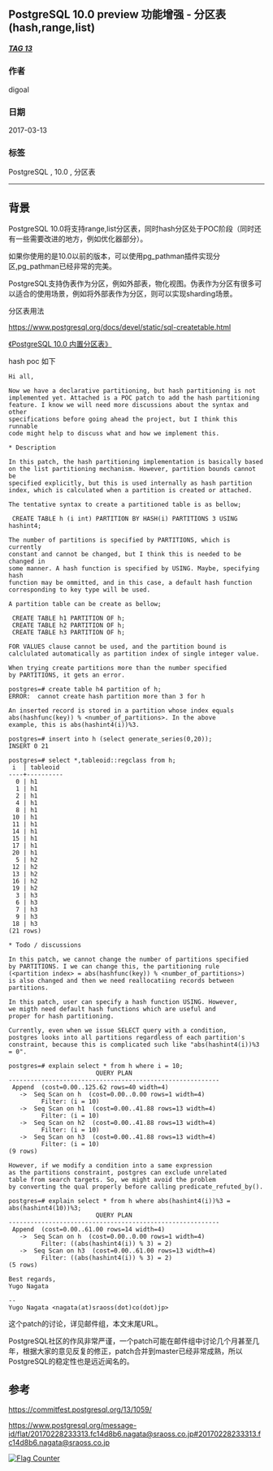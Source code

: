 ## PostgreSQL 10.0 preview 功能增强 - 分区表(hash,range,list)  
##### [TAG 13](../class/13.md)
                                                                  
### 作者                                                                                                               
digoal                                                             
                                                                    
### 日期                                                               
2017-03-13                                                              
                                                                
### 标签                                                             
PostgreSQL , 10.0 , 分区表     
                                                                  
----                                                            
                                                                     
## 背景                                           
PostgreSQL 10.0将支持range,list分区表，同时hash分区处于POC阶段（同时还有一些需要改进的地方，例如优化器部分）。  
  
如果你使用的是10.0以前的版本，可以使用pg_pathman插件实现分区,pg_pathman已经非常的完美。  
  
PostgreSQL支持伪表作为分区，例如外部表，物化视图。伪表作为分区有很多可以适合的使用场景，例如将外部表作为分区，则可以实现sharding场景。  
  
分区表用法  
  
https://www.postgresql.org/docs/devel/static/sql-createtable.html  
  
[《PostgreSQL 10.0 内置分区表》](../201612/20161215_01.md)  
  
  
hash poc 如下  
```  
Hi all,  
  
Now we have a declarative partitioning, but hash partitioning is not  
implemented yet. Attached is a POC patch to add the hash partitioning  
feature. I know we will need more discussions about the syntax and other  
specifications before going ahead the project, but I think this runnable  
code might help to discuss what and how we implement this.  
  
* Description  
  
In this patch, the hash partitioning implementation is basically based  
on the list partitioning mechanism. However, partition bounds cannot be  
specified explicitly, but this is used internally as hash partition  
index, which is calculated when a partition is created or attached.  
  
The tentative syntax to create a partitioned table is as bellow;  
  
 CREATE TABLE h (i int) PARTITION BY HASH(i) PARTITIONS 3 USING hashint4;  
  
The number of partitions is specified by PARTITIONS, which is currently  
constant and cannot be changed, but I think this is needed to be changed in  
some manner. A hash function is specified by USING. Maybe, specifying hash  
function may be ommitted, and in this case, a default hash function  
corresponding to key type will be used.  
  
A partition table can be create as bellow;  
  
 CREATE TABLE h1 PARTITION OF h;  
 CREATE TABLE h2 PARTITION OF h;  
 CREATE TABLE h3 PARTITION OF h;  
  
FOR VALUES clause cannot be used, and the partition bound is  
calclulated automatically as partition index of single integer value.  
  
When trying create partitions more than the number specified  
by PARTITIONS, it gets an error.  
  
postgres=# create table h4 partition of h;  
ERROR:  cannot create hash partition more than 3 for h  
  
An inserted record is stored in a partition whose index equals  
abs(hashfunc(key)) % <number_of_partitions>. In the above  
example, this is abs(hashint4(i))%3.  
  
postgres=# insert into h (select generate_series(0,20));  
INSERT 0 21  
  
postgres=# select *,tableoid::regclass from h;  
 i  | tableoid   
----+----------  
  0 | h1  
  1 | h1  
  2 | h1  
  4 | h1  
  8 | h1  
 10 | h1  
 11 | h1  
 14 | h1  
 15 | h1  
 17 | h1  
 20 | h1  
  5 | h2  
 12 | h2  
 13 | h2  
 16 | h2  
 19 | h2  
  3 | h3  
  6 | h3  
  7 | h3  
  9 | h3  
 18 | h3  
(21 rows)  
  
* Todo / discussions  
  
In this patch, we cannot change the number of partitions specified  
by PARTITIONS. I we can change this, the partitioning rule  
(<partition index> = abs(hashfunc(key)) % <number_of_partitions>)  
is also changed and then we need reallocatiing records between  
partitions.  
  
In this patch, user can specify a hash function USING. However,  
we migth need default hash functions which are useful and  
proper for hash partitioning.   
  
Currently, even when we issue SELECT query with a condition,  
postgres looks into all partitions regardless of each partition's  
constraint, because this is complicated such like "abs(hashint4(i))%3 = 0".  
  
postgres=# explain select * from h where i = 10;  
                        QUERY PLAN                          
----------------------------------------------------------  
 Append  (cost=0.00..125.62 rows=40 width=4)  
   ->  Seq Scan on h  (cost=0.00..0.00 rows=1 width=4)  
         Filter: (i = 10)  
   ->  Seq Scan on h1  (cost=0.00..41.88 rows=13 width=4)  
         Filter: (i = 10)  
   ->  Seq Scan on h2  (cost=0.00..41.88 rows=13 width=4)  
         Filter: (i = 10)  
   ->  Seq Scan on h3  (cost=0.00..41.88 rows=13 width=4)  
         Filter: (i = 10)  
(9 rows)  
  
However, if we modify a condition into a same expression  
as the partitions constraint, postgres can exclude unrelated  
table from search targets. So, we might avoid the problem  
by converting the qual properly before calling predicate_refuted_by().  
  
postgres=# explain select * from h where abs(hashint4(i))%3 = abs(hashint4(10))%3;  
                        QUERY PLAN                          
----------------------------------------------------------  
 Append  (cost=0.00..61.00 rows=14 width=4)  
   ->  Seq Scan on h  (cost=0.00..0.00 rows=1 width=4)  
         Filter: ((abs(hashint4(i)) % 3) = 2)  
   ->  Seq Scan on h3  (cost=0.00..61.00 rows=13 width=4)  
         Filter: ((abs(hashint4(i)) % 3) = 2)  
(5 rows)  
  
Best regards,  
Yugo Nagata  
  
--   
Yugo Nagata <nagata(at)sraoss(dot)co(dot)jp>  
```  
  
这个patch的讨论，详见邮件组，本文末尾URL。  
  
PostgreSQL社区的作风非常严谨，一个patch可能在邮件组中讨论几个月甚至几年，根据大家的意见反复的修正，patch合并到master已经非常成熟，所以PostgreSQL的稳定性也是远近闻名的。  
        
## 参考                  
https://commitfest.postgresql.org/13/1059/  
              
https://www.postgresql.org/message-id/flat/20170228233313.fc14d8b6.nagata@sraoss.co.jp#20170228233313.fc14d8b6.nagata@sraoss.co.jp  
  
<a rel="nofollow" href="http://info.flagcounter.com/h9V1"  ><img src="http://s03.flagcounter.com/count/h9V1/bg_FFFFFF/txt_000000/border_CCCCCC/columns_2/maxflags_12/viewers_0/labels_0/pageviews_0/flags_0/"  alt="Flag Counter"  border="0"  ></a>  
  

